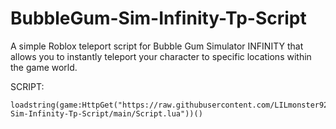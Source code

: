 # BubbleGum-Sim-Infinity-Tp-Script

A simple Roblox teleport script for Bubble Gum Simulator INFINITY that allows you to instantly teleport your character to specific locations within the game world.

SCRIPT:
 
```
loadstring(game:HttpGet("https://raw.githubusercontent.com/LILmonster9285/BubbleGum-Sim-Infinity-Tp-Script/main/Script.lua"))()
```
